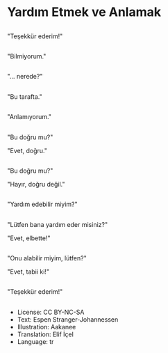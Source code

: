 # Yardım Etmek ve Anlamak

##
"Teşekkür ederim!"

##
"Bilmiyorum."

##
"... nerede?"

##
"Bu tarafta."

##
"Anlamıyorum."

##
"Bu doğru mu?"

"Evet, doğru."

##
"Bu doğru mu?"

"Hayır, doğru değil."

##
"Yardım edebilir miyim?"

##
"Lütfen bana yardım eder misiniz?"

"Evet, elbette!"

##
"Onu alabilir miyim, lütfen?"

"Evet, tabii ki!"

##
"Teşekkür ederim!"

##
* License: CC BY-NC-SA
* Text: Espen Stranger-Johannessen
* Illustration: Aakanee
* Translation: Elif İçel
* Language: tr
